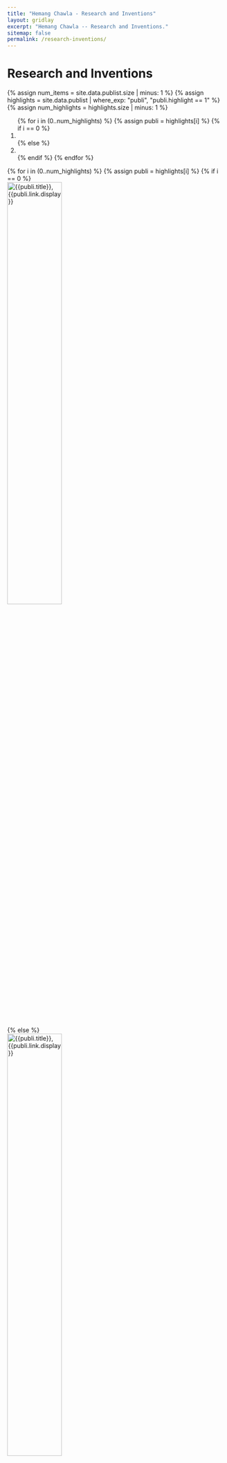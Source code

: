 ```yaml
---
title: "Hemang Chawla - Research and Inventions"
layout: gridlay
excerpt: "Hemang Chawla -- Research and Inventions."
sitemap: false
permalink: /research-inventions/
---
```

# Research and Inventions

{% assign num_items = site.data.publist.size | minus: 1 %}
{% assign highlights = site.data.publist | where_exp: "publi", "publi.highlight == 1" %}
{% assign num_highlights = highlights.size | minus: 1 %}

<div markdown="0" id="carousel" class="carousel slide" data-ride="carousel" data-interval="3000" data-pause="" >
    <!-- Menu -->
    <ol class="carousel-indicators">
      {% for i in (0..num_highlights) %}
        {% assign publi = highlights[i] %}
        {% if i == 0 %}
          <li data-target="#carousel" data-slide-to="{{i}}" class="active"></li>
        {% else %}
          <li data-target="#carousel" data-slide-to="{{i}}"></li>
        {% endif %}
      {% endfor %}
    </ol>
    <!-- Items -->
    <div class="carousel-inner" markdown="0">
      {% for i in (0..num_highlights) %}
        {% assign publi = highlights[i] %}
        {% if i == 0 %}
        <div class="item active">
          <img src="{{ site.url }}{{ site.baseurl }}/images/pubpic_same_size/{{ publi.image }}" height= "50%" alt= "{{publi.title}}, {{publi.link.display}}" class="img-responsive" style="float: center;" />
        </div>
        {% else %}
        <div class="item">
          <img src="{{ site.url }}{{ site.baseurl }}/images/pubpic_same_size/{{ publi.image }}" height= "50%" alt= "{{publi.title}}, {{publi.link.display}}" class="img-responsive" style="float: center;" />
        </div>
        {% endif %}
      {% endfor %}
    </div>
  <a class="left carousel-control" href="#carousel" role="button" data-slide="prev">
    <span class="glyphicon glyphicon-chevron-left" aria-hidden="true"></span>
    <span class="sr-only">Previous</span>
  </a>
  <a class="right carousel-control" href="#carousel" role="button" data-slide="next">
    <span class="glyphicon glyphicon-chevron-right" aria-hidden="true"></span>
    <span class="sr-only">Next</span>
  </a>
</div>

## Papers

{% for publi in site.data.publist %}

  <b>{{ publi.title }}</b> <br />
  {%- if publi.conf -%}<a href="{{ publi.conf.website}}">{{ publi.conf.name }}</a> {%- endif -%} <br />
  <em>{{ publi.authors }} </em> <br />
  {%- if publi.link.url -%}[<a href="{{ publi.link.url }}">Camera Ready</a>] {%- endif -%}
  {%- if publi.linksupp -%}[<a href="{{ publi.linksupp.url }}">{{ publi.linksupp.display }}</a>] {%- endif -%}
  {%- if publi.linkvideo -%}[<a href="{{ publi.linkvideo.url }}">{{ publi.linkvideo.display }}</a>] {%- endif -%}
  {%- if publi.linkopen -%}[<a href="{{ publi.linkopen.url }}">{{ publi.linkopen.display }}</a>] {%- endif -%} 
  {%- if publi.linkcode -%}[<a href="{{ publi.linkcode.url }}">{{ publi.linkcode.display }}</a>] {%- endif -%} 
  {%- if publi.linkpres -%}[<a href="{{ publi.linkpres.url }}">{{ publi.linkpres.display }}</a>]{%- endif -%}

{% endfor %}

## Patents

{% for patent in site.data.patentlist %}
  <b>{{patent.title}}</b> <br />
  <em>{{ patent.inventors }} </em> <br />
  {% if patent.pending != 1 %}  
  {%- if patent.published -%} Published: {{patent.published}} <br /> {%- endif -%}
  {%- if patent.granted -%} Granted: {{patent.granted}} <br /> {%- endif -%}
  {%- else -%}
  Pending
  {% endif %}
{% endfor %}


----
See more at [Google Scholar](https://scholar.google.ch/citations?user=_58RpMgAAAAJ), 
and [Google Patents](https://patents.google.com/?inventor=Hemang+Chawla)